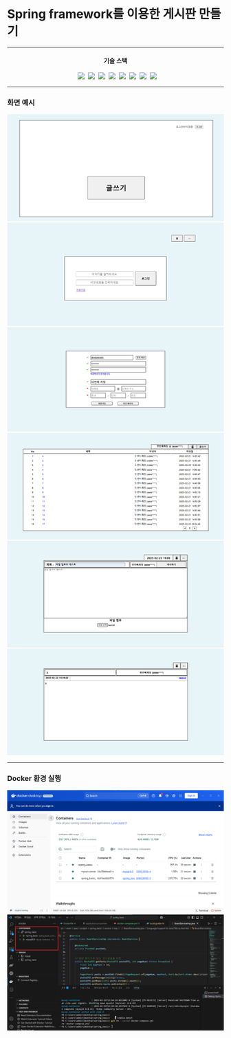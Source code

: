 # Spring framework를 이용한 게시판 만들기

---

<div align="center">
  <h4>기술 스택</h4>&nbsp&nbsp
  <img src="https://img.shields.io/badge/Java-744E3B?style=flat-square"/>&nbsp
  <img src="https://img.shields.io/badge/Spring-6DB33F?style=flat-square&logo=Spring&logoColor=white">&nbsp
  <img src="https://img.shields.io/badge/SpringBoot-6DB33F?style=flat-square&logo=SpringBoot&logoColor=white"/>&nbsp
  <img src="https://img.shields.io/badge/MySQL-4479A1?style=flat-square&logo=MySQL&logoColor=white"/>&nbsp
  <img src="https://img.shields.io/badge/Docker-2496ED?style=flat-square&logo=Docker&logoColor=white"/>&nbsp
  <img src="https://img.shields.io/badge/VScode-000000?style=flat-square"/>&nbsp
  <img src="https://img.shields.io/badge/Git-F05032?style=flat-square&logo=Git&logoColor=white"/>&nbsp
  <img src="https://img.shields.io/badge/Postman-FF6C37?style=flat-square&logo=Postman&logoColor=white"/>&nbsp
</div>

---
### 화면 예시

![메인 화면](https://github.com/mmn1300/spring_basic/blob/main/board_exam_img/index.png)
![로그인](https://github.com/mmn1300/spring_basic/blob/main/board_exam_img/login.png)
![회원가입](https://github.com/mmn1300/spring_basic/blob/main/board_exam_img/signup.png)
![게시판](https://github.com/mmn1300/spring_basic/blob/main/board_exam_img/board.png)
![글쓰기](https://github.com/mmn1300/spring_basic/blob/main/board_exam_img/write.png)
![글읽기](https://github.com/mmn1300/spring_basic/blob/main/board_exam_img/read.png)

---

### Docker 환경 실행
![Docker Desktop](https://github.com/mmn1300/spring_basic/blob/main/board_exam_img/docker%20%EC%8B%A4%ED%96%89%20%EC%9D%B4%EB%AF%B8%EC%A7%80.png)
![VScode](https://github.com/mmn1300/spring_basic/blob/main/board_exam_img/docker%20%EC%8B%A4%ED%96%89%20%EC%9D%B4%EB%AF%B8%EC%A7%80%20-%20vscode.png)
